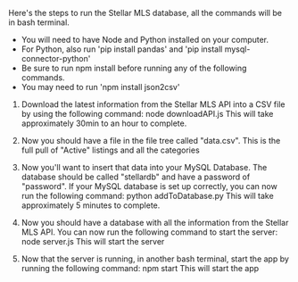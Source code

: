 Here's the steps to run the Stellar MLS database, all the commands will be in bash terminal.
* You will need to have Node and Python installed on your computer.
* For Python, also run 'pip install pandas' and 'pip install mysql-connector-python'
* Be sure to run npm install before running any of the following commands.
* You may need to run 'npm install json2csv'

1. Download the latest information from the Stellar MLS API into a CSV file by using the following command:
   node downloadAPI.js
   This will take approximately 30min to an hour to complete.

2. Now you should have a file in the file tree called "data.csv". This is the full pull of "Active" listings and all the categories

3. Now you'll want to insert that data into your MySQL Database. The database should be called "stellardb" and have a password of "password". If your MySQL database is set up correctly, you can now run the following command:
    python addToDatabase.py
    This will take approximately 5 minutes to complete.

4. Now you should have a database with all the information from the Stellar MLS API. You can now run the following command to start the server:
    node server.js
    This will start the server

5. Now that the server is running, in another bash terminal, start the app by running the following command:
    npm start
    This will start the app